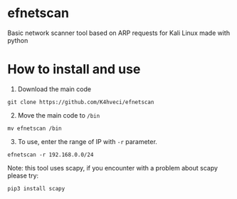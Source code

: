 # efnetscan
 Basic network scanner tool based on ARP requests for Kali Linux made with python

# How to install and use
1) Download the main code
```
git clone https://github.com/K4hveci/efnetscan
```
2) Move the main code to ```/bin```
```
mv efnetscan /bin
```
3) To use, enter the range of IP with ```-r``` parameter.
```
efnetscan -r 192.168.0.0/24
```

Note: this tool uses scapy, if you encounter with a problem about scapy please try:
```
pip3 install scapy
```
